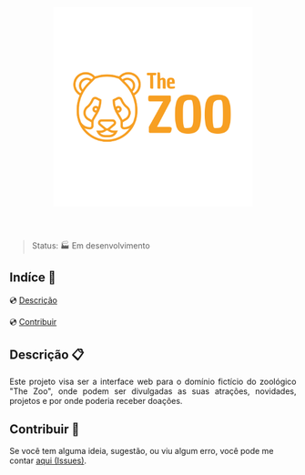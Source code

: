 <header style="text-align:center;">
    
<img src="img/logo/logo-Texto_Horizontal.png" alt="Logo The Zoo" width="350px">
        
</header>

<!--Tecnologias Utilizadas e suas versões-->

> Status: :factory: Em desenvolvimento

## Indíce :bookmark_tabs:

:cd: [Descrição](#descrição-clipboard) 

:cd: [Contribuir](#contribuir-gift) 

## Descrição :clipboard:

<p style="text-align:justify">
Este projeto visa ser a interface web para o domínio fictício do zoológico "The Zoo", onde podem ser divulgadas as suas atrações, novidades, projetos e por onde poderia receber doações.
</p>

## Contribuir :gift:

Se você tem alguma ideia, sugestão, ou viu algum erro, você pode me contar [aqui (Issues)][issues].

<!--Links utilizados no documento-->

[issues]: https://github.com/GustavoHerreroNunes/the_zoo/issues